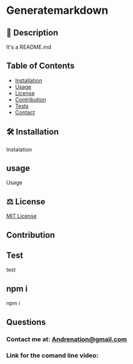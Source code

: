 # Generatemarkdown
    

  ## 📖 Description
  It's a README.md

  ## Table of Contents
* [Installation](#Installation)
* [Usage](#usage)
* [License](#license)
* [Contribution](#contribution)
* [Tests](#tests)
* [Contact](#contact)

## 🛠 Installation
  Instalation

  ## usage
  Usage
 
## ⚖️ License
  
[MIT License](https://opensource.org/Licenses/MIT)

## Contribution

## Test
test

## npm i
npm i

## Questions 
### Contact me at: Andrenation@gmail.com

### Link for the comand line video: 
